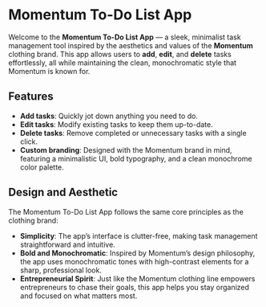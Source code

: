 # Momentum To-Do List App

Welcome to the **Momentum To-Do List App** — a sleek, minimalist task management tool inspired by the aesthetics and values of the **Momentum** clothing brand. This app allows users to **add**, **edit**, and **delete** tasks effortlessly, all while maintaining the clean, monochromatic style that Momentum is known for.

## Features

- **Add tasks**: Quickly jot down anything you need to do.
- **Edit tasks**: Modify existing tasks to keep them up-to-date.
- **Delete tasks**: Remove completed or unnecessary tasks with a single click.
- **Custom branding**: Designed with the Momentum brand in mind, featuring a minimalistic UI, bold typography, and a clean monochrome color palette.

## Design and Aesthetic

The Momentum To-Do List App follows the same core principles as the clothing brand:
- **Simplicity**: The app’s interface is clutter-free, making task management straightforward and intuitive.
- **Bold and Monochromatic**: Inspired by Momentum’s design philosophy, the app uses monochromatic tones with high-contrast elements for a sharp, professional look.
- **Entrepreneurial Spirit**: Just like the Momentum clothing line empowers entrepreneurs to chase their goals, this app helps you stay organized and focused on what matters most.

